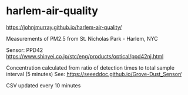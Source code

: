 # harlem-air-quality

https://johnjmurray.github.io/harlem-air-quality/

Measurements of PM2.5 from St. Nicholas Park - Harlem, NYC

Sensor: PPD42 https://www.shinyei.co.jp/stc/eng/products/optical/ppd42nj.html

Concentration calculated from ratio of detection times to total sample interval (5 minutes)
See: https://seeeddoc.github.io/Grove-Dust_Sensor/

CSV updated every 10 minutes
